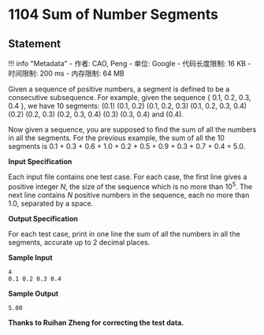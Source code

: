 
# 1104 Sum of Number Segments

## Statement

!!! info "Metadata"
    - 作者: CAO, Peng
    - 单位: Google
    - 代码长度限制: 16 KB
    - 时间限制: 200 ms
    - 内存限制: 64 MB

Given a sequence of positive numbers, a segment is defined to be a consecutive subsequence. For example, given the sequence { 0.1, 0.2, 0.3, 0.4 }, we have 10 segments: (0.1) (0.1, 0.2) (0.1, 0.2, 0.3) (0.1, 0.2, 0.3, 0.4) (0.2) (0.2, 0.3) (0.2, 0.3, 0.4) (0.3) (0.3, 0.4) and (0.4).

Now given a sequence, you are supposed to find the sum of all the numbers in all the segments. For the previous example, the sum of all the 10 segments is 0.1 + 0.3 + 0.6 + 1.0 + 0.2 + 0.5 + 0.9 + 0.3 + 0.7 + 0.4 = 5.0.

**Input Specification**

Each input file contains one test case. For each case, the first line gives a positive integer $N$, the size of the sequence which is no more than $10^5$. The next line contains $N$ positive numbers in the sequence, each no more than 1.0, separated by a space.

**Output Specification**

For each test case, print in one line the sum of all the numbers in all the segments, accurate up to 2 decimal places.

**Sample Input**
```plaintext
4
0.1 0.2 0.3 0.4
```

**Sample Output**
```plaintext
5.00
```

**Thanks to Ruihan Zheng for correcting the test data.**
